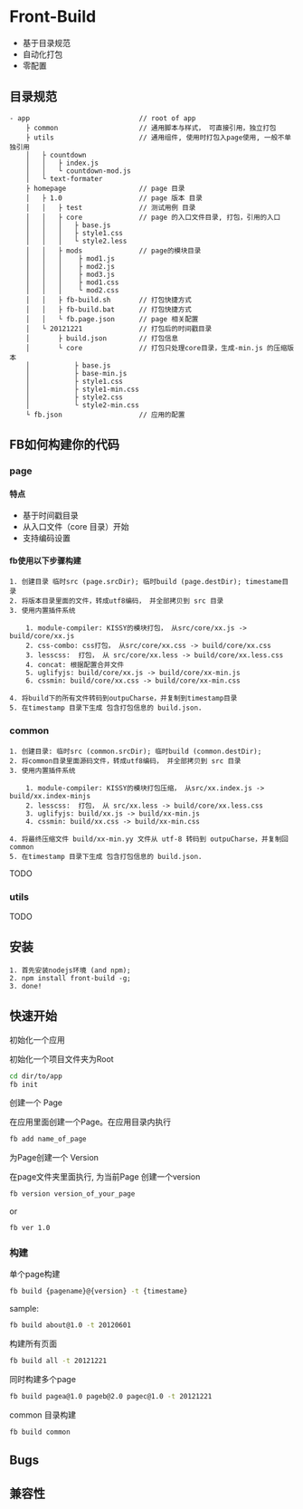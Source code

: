 # Front-Build
- 基于目录规范
- 自动化打包
- 零配置


## 目录规范

````
- app                           // root of app
    ├ common                    // 通用脚本与样式， 可直接引用，独立打包
    ├ utils                     // 通用组件, 使用时打包入page使用, 一般不单独引用
    │   ├ countdown
    │   │   ├ index.js
    │   │   └ countdown-mod.js
    │   └ text-formater
    ├ homepage                  // page 目录
    │   ├ 1.0                   // page 版本 目录
    │   │   ├ test              // 测试用例 目录
    │   │   ├ core              // page 的入口文件目录, 打包，引用的入口
    │   │   │   ├ base.js
    │   │   │   ├ style1.css
    │   │   │   └ style2.less
    │   │   ├ mods              // page的模块目录
    │   │   │    ├ mod1.js
    │   │   │    ├ mod2.js
    │   │   │    ├ mod3.js
    │   │   │    ├ mod1.css
    │   │   │    └ mod2.css
    │   │   ├ fb-build.sh       // 打包快捷方式
    │   │   ├ fb-build.bat      // 打包快捷方式
    │   │   └ fb.page.json      // page 相关配置
    │   └ 20121221              // 打包后的时间戳目录
    │       ├ build.json        // 打包信息
    │       └ core              // 打包只处理core目录，生成-min.js 的压缩版本
    │           ├ base.js
    │           ├ base-min.js
    │           ├ style1.css
    │           ├ style1-min.css
    │           ├ style2.css
    │           └ style2-min.css
    └ fb.json                   // 应用的配置
````

## FB如何构建你的代码

### page

#### 特点
- 基于时间戳目录
- 从入口文件（core 目录）开始
- 支持编码设置

#### fb使用以下步骤构建
    1. 创建目录 临时src (page.srcDir); 临时build (page.destDir); timestame目录
    2. 将版本目录里面的文件，转成utf8编码， 并全部拷贝到 src 目录
    3. 使用内置插件系统
    
        1. module-compiler: KISSY的模块打包， 从src/core/xx.js -> build/core/xx.js
        2. css-combo: css打包， 从src/core/xx.css -> build/core/xx.css
        3. lesscss:  打包， 从 src/core/xx.less -> build/core/xx.less.css
        4. concat: 根据配置合并文件
        5. uglifyjs: build/core/xx.js -> build/core/xx-min.js
        6. cssmin: build/core/xx.css -> build/core/xx-min.css
        
    4. 将build下的所有文件转码到outpuCharse，并复制到timestamp目录
    5. 在timestamp 目录下生成 包含打包信息的 build.json.



### common

    1. 创建目录: 临时src (common.srcDir); 临时build (common.destDir);
    2. 将common目录里面源码文件，转成utf8编码， 并全部拷贝到 src 目录
    3. 使用内置插件系统
    
        1. module-compiler: KISSY的模块打包压缩， 从src/xx.index.js -> build/xx.index-minjs
        2. lesscss:  打包， 从 src/xx.less -> build/core/xx.less.css
        3. uglifyjs: build/xx.js -> build/xx-min.js
        4. cssmin: build/xx.css -> build/xx-min.css
        
    4. 将最终压缩文件 build/xx-min.yy 文件从 utf-8 转码到 outpuCharse，并复制回 common
    5. 在timestamp 目录下生成 包含打包信息的 build.json.

TODO

### utils

TODO

## 安装

    1. 首先安装nodejs环境 (and npm);
    2. npm install front-build -g;
    3. done!

## 快速开始

初始化一个应用

初始化一个项目文件夹为Root
````sh
cd dir/to/app
fb init
````

创建一个 Page

在应用里面创建一个Page。在应用目录内执行


````sh
fb add name_of_page
````

为Page创建一个 Version

在page文件夹里面执行, 为当前Page 创建一个version

````sh
fb version version_of_your_page
````
or

````sh
fb ver 1.0
````


### 构建

单个page构建

````sh
fb build {pagename}@{version} -t {timestame}
````

sample:

````sh
fb build about@1.0 -t 20120601
````

构建所有页面

````sh
fb build all -t 20121221
````
同时构建多个page

````sh
fb build pagea@1.0 pageb@2.0 pagec@1.0 -t 20121221
````

common 目录构建

````sh
fb build common
````

## Bugs
## 兼容性
